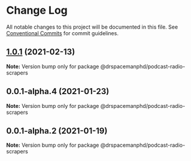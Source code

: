 # Change Log

All notable changes to this project will be documented in this file.
See [Conventional Commits](https://conventionalcommits.org) for commit guidelines.

## [1.0.1](https://github.com/drspacemanphd/podcast-radio-web/compare/@drspacemanphd/podcast-radio-scrapers@0.0.1-alpha.4...@drspacemanphd/podcast-radio-scrapers@1.0.1) (2021-02-13)

**Note:** Version bump only for package @drspacemanphd/podcast-radio-scrapers





## 0.0.1-alpha.4 (2021-01-23)

**Note:** Version bump only for package @drspacemanphd/podcast-radio-scrapers





## 0.0.1-alpha.2 (2021-01-19)

**Note:** Version bump only for package @drspacemanphd/podcast-radio-scrapers
